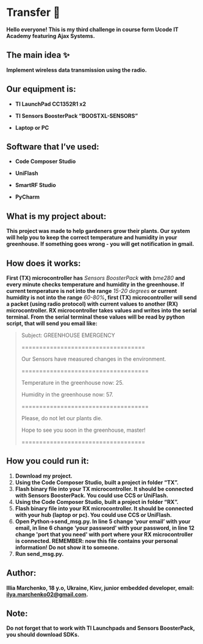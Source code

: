 
# Transfer :rocket:

**Hello everyone! This is my third challenge in course form Ucode IT Academy featuring Ajax Systems.**

  

## The main idea :sparkles:

**Implement wireless data transmission using the radio.**

  

## Our equipment is:

* **TI LaunchPad CC1352R1 x2**

* **TI Sensors BoosterPack “BOOSTXL-SENSORS”**

* **Laptop or PC**

  

## Software that I’ve used:

* **Code Composer Studio**

* **UniFlash**

* **SmartRF Studio**

* **PyCharm**

  

## What is my project about:

**This project was made to help gardeners grow their plants. Our system will help you to keep the correct temperature and humidity in your greenhouse. If something goes wrong - you will get notification in gmail.**

  

## How does it works:

**First (TX) microcontroller has** _Sensors BoosterPack_ **with** _bme280_ **and every minute checks temperature and humidity in the greenhouse. If current temperature is not into the range** _15-20 degrees_ **or current humidity is not into the range** _60-80%_**, first (TX) microcontroller will send a packet (using radio protocol) with current values to another (RX) microcontroller. RX microcontroller takes values and writes into the serial terminal. From the serial terminal these values will be read by python script, that will send you email like:**

>Subject: GREENHOUSE EMERGENCY
>
>===================================
>
>
>
>Our Sensors have measured changes in the environment.
>
>  
>
>====================================
>
>Temperature in the greenhouse now: 25.
>
>Humidity in the greenhouse now: 57.
>
>====================================
>
> 
>
>Please, do not let our plants die.
>
>Hope to see you soon in the greenhouse, master!
>
>
>
>===================================


## How you could run it:

1. **Download my project.**
2. **Using the Code Composer Studio, built a project in folder “TX”.**
3. **Flash binary file into your TX microcontroller. It should be connected with Sensors BoosterPack. You could use CCS or UniFlash.**
4. **Using the Code Composer Studio, built a project in folder “RX”.**
5. **Flash binary file into your RX microcontroller. It should be connected with your hub (laptop or pc). You could use CCS or UniFlash.**
6. **Open Python->send_msg.py. In line 5 change ‘your email’ with your email, in line 6 change ‘your password’ with your password, in line 12 change 'port that you need' with port where your RX microcontroller is connected. REMEMBER: now this file contains your personal information! Do not show it to someone.**
7. **Run send_msg.py.**


## Author:
**Illia Marchenko, 18 y.o, Ukraine, Kiev, junior embedded developer, email: [ilya.marchenko02@gmail.com](mailto:ilya.marchenko02@gmail.com).**


## Note:
**Do not forget that to work with TI Launchpads and Sensors BoosterPack, you should download SDKs.**



